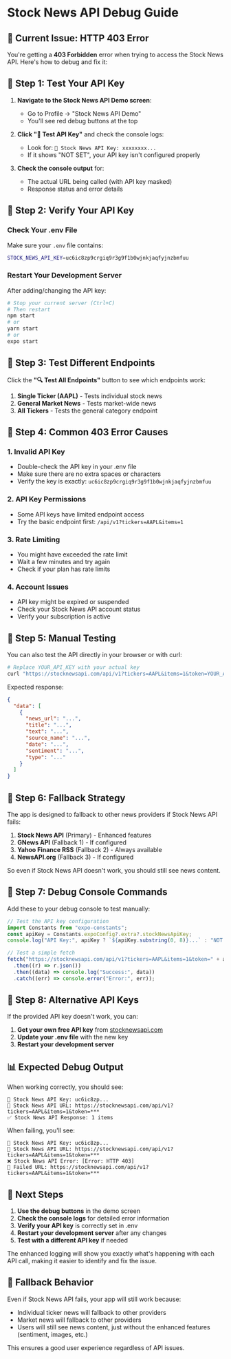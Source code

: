 # Stock News API Debug Guide

## 🚨 Current Issue: HTTP 403 Error

You're getting a **403 Forbidden** error when trying to access the Stock News API. Here's how to debug and fix it:

## 🔧 Step 1: Test Your API Key

1. **Navigate to the Stock News API Demo screen**:

   - Go to Profile → "Stock News API Demo"
   - You'll see red debug buttons at the top

2. **Click "🧪 Test API Key"** and check the console logs:

   - Look for: `🔑 Stock News API Key: xxxxxxxx...`
   - If it shows "NOT SET", your API key isn't configured properly

3. **Check the console output** for:
   - The actual URL being called (with API key masked)
   - Response status and error details

## 🔧 Step 2: Verify Your API Key

### Check Your .env File

Make sure your `.env` file contains:

```bash
STOCK_NEWS_API_KEY=uc6ic8zp9crgiq9r3g9f1b0wjnkjaqfyjnzbmfuu
```

### Restart Your Development Server

After adding/changing the API key:

```bash
# Stop your current server (Ctrl+C)
# Then restart
npm start
# or
yarn start
# or
expo start
```

## 🔧 Step 3: Test Different Endpoints

Click the **"🔍 Test All Endpoints"** button to see which endpoints work:

1. **Single Ticker (AAPL)** - Tests individual stock news
2. **General Market News** - Tests market-wide news
3. **All Tickers** - Tests the general category endpoint

## 🔧 Step 4: Common 403 Error Causes

### 1. **Invalid API Key**

- Double-check the API key in your .env file
- Make sure there are no extra spaces or characters
- Verify the key is exactly: `uc6ic8zp9crgiq9r3g9f1b0wjnkjaqfyjnzbmfuu`

### 2. **API Key Permissions**

- Some API keys have limited endpoint access
- Try the basic endpoint first: `/api/v1?tickers=AAPL&items=1`

### 3. **Rate Limiting**

- You might have exceeded the rate limit
- Wait a few minutes and try again
- Check if your plan has rate limits

### 4. **Account Issues**

- API key might be expired or suspended
- Check your Stock News API account status
- Verify your subscription is active

## 🔧 Step 5: Manual Testing

You can also test the API directly in your browser or with curl:

```bash
# Replace YOUR_API_KEY with your actual key
curl "https://stocknewsapi.com/api/v1?tickers=AAPL&items=1&token=YOUR_API_KEY"
```

Expected response:

```json
{
  "data": [
    {
      "news_url": "...",
      "title": "...",
      "text": "...",
      "source_name": "...",
      "date": "...",
      "sentiment": "...",
      "type": "..."
    }
  ]
}
```

## 🔧 Step 6: Fallback Strategy

The app is designed to fallback to other news providers if Stock News API fails:

1. **Stock News API** (Primary) - Enhanced features
2. **GNews API** (Fallback 1) - If configured
3. **Yahoo Finance RSS** (Fallback 2) - Always available
4. **NewsAPI.org** (Fallback 3) - If configured

So even if Stock News API doesn't work, you should still see news content.

## 🔧 Step 7: Debug Console Commands

Add these to your debug console to test manually:

```javascript
// Test the API key configuration
import Constants from "expo-constants";
const apiKey = Constants.expoConfig?.extra?.stockNewsApiKey;
console.log("API Key:", apiKey ? `${apiKey.substring(0, 8)}...` : "NOT SET");

// Test a simple fetch
fetch("https://stocknewsapi.com/api/v1?tickers=AAPL&items=1&token=" + apiKey)
  .then((r) => r.json())
  .then((data) => console.log("Success:", data))
  .catch((err) => console.error("Error:", err));
```

## 🔧 Step 8: Alternative API Keys

If the provided API key doesn't work, you can:

1. **Get your own free API key** from [stocknewsapi.com](https://stocknewsapi.com)
2. **Update your .env file** with the new key
3. **Restart your development server**

## 📊 Expected Debug Output

When working correctly, you should see:

```
🔑 Stock News API Key: uc6ic8zp...
📡 Stock News API URL: https://stocknewsapi.com/api/v1?tickers=AAPL&items=1&token=***
✅ Stock News API Response: 1 items
```

When failing, you'll see:

```
🔑 Stock News API Key: uc6ic8zp...
📡 Stock News API URL: https://stocknewsapi.com/api/v1?tickers=AAPL&items=1&token=***
❌ Stock News API Error: [Error: HTTP 403]
📡 Failed URL: https://stocknewsapi.com/api/v1?tickers=AAPL&items=1&token=***
```

## 🎯 Next Steps

1. **Use the debug buttons** in the demo screen
2. **Check the console logs** for detailed error information
3. **Verify your API key** is correctly set in .env
4. **Restart your development server** after any changes
5. **Test with a different API key** if needed

The enhanced logging will show you exactly what's happening with each API call, making it easier to identify and fix the issue.

## 🔄 Fallback Behavior

Even if Stock News API fails, your app will still work because:

- Individual ticker news will fallback to other providers
- Market news will fallback to other providers
- Users will still see news content, just without the enhanced features (sentiment, images, etc.)

This ensures a good user experience regardless of API issues.
